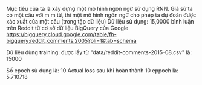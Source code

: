 
﻿Mục tiêu của ta là xây dựng một mô hình ngôn ngữ sử dụng RNN. Giả sử ta có một câu với m m từ, thì một mô hình ngôn ngữ cho phép ta dự đoán được xác xuất của một câu (trong tập dữ liệu)
Dữ liệu sử dụng: 15,0000 bình luận trên Reddit từ cơ sở dữ liệu BigQuery của Google
https://bigquery.cloud.google.com/table/fh-bigquery:reddit_comments.2005?pli=1&tab=schema

Dữ liệu dùng training: được lấy từ "data/reddit-comments-2015-08.csv" là: 15000

Số epoch sử dụng là: 10
Actual loss sau khi hoàn thành 10 eppoch là: 5.710718
